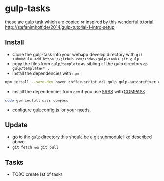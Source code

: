 # gulp-tasks

these are gulp task which are copied or inspired by this wonderful tutorial <http://stefanimhoff.de/2014/gulp-tutorial-1-intro-setup>


## Install 

 * Clone the gulp-task into your webapp develop directory with  `git submodule add https://github.com/shdev/gulp-tasks.git gulp`
 * copy the files from `gulp/template` as sibling of the gulp directory `cp gulp/template/* .` 
 * install the dependencies with `npm`

 ```bash
 npm install --save-dev bower coffee-script del gulp gulp-autoprefixer gulp-changed gulp-coffee gulp-coffeelint gulp-compass gulp-concat gulp-filter gulp-git gulp-htmlmin gulp-imagemin gulp-jshint gulp-manifest gulp-minify-css gulp-plumber gulp-rename gulp-ruby-sass gulp-sass gulp-size gulp-sourcemaps gulp-tap gulp-tar gulp-uglify gulp-util jshint-stylish preen require-dir run-sequence
 ```
 
 * install the dependencies from `gem` if you use [SASS](http://sass-lang.com) with [COMPASS](http://compass-style.org)
 
 ```bash
 sudo gem install sass compass
 ```
 
 * configure gulpconfig.js for your needs.

## Update

* go to the `gulp` directory this should be a git submodule like described above. 
* `git fetch && git pull`

## Tasks

* TODO create list of tasks
 
 